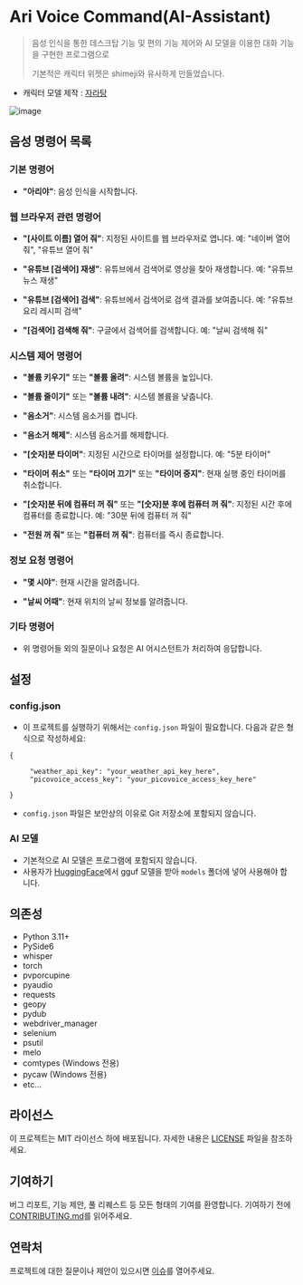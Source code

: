 # Ari Voice Command(AI-Assistant)
> 음성 인식을 통한 데스크탑 기능 및 편의 기능 제어와 AI 모델을 이용한 대화 기능을 구현한 프로그램으로
>
> 기본적은 캐릭터 위젯은 shimeji와 유사하게 만들었습니다.

- 캐릭터 모델 제작 : [자라탕](https://github.com/yongmen20)

![image](https://github.com/user-attachments/assets/fc8de4b7-57ca-4c22-812c-e5dcc7b45cdd)

## 음성 명령어 목록

### 기본 명령어

- **"아리야"**: 음성 인식을 시작합니다.

### 웹 브라우저 관련 명령어

- **"[사이트 이름] 열어 줘"**: 지정된 사이트를 웹 브라우저로 엽니다.
  예: "네이버 열어 줘", "유튜브 열어 줘"

- **"유튜브 [검색어] 재생"**: 유튜브에서 검색어로 영상을 찾아 재생합니다.
  예: "유튜브 뉴스 재생"

- **"유튜브 [검색어] 검색"**: 유튜브에서 검색어로 검색 결과를 보여줍니다.
  예: "유튜브 요리 레시피 검색"

- **"[검색어] 검색해 줘"**: 구글에서 검색어를 검색합니다.
  예: "날씨 검색해 줘"

### 시스템 제어 명령어

- **"볼륨 키우기"** 또는 **"볼륨 올려"**: 시스템 볼륨을 높입니다.

- **"볼륨 줄이기"** 또는 **"볼륨 내려"**: 시스템 볼륨을 낮춥니다.

- **"음소거"**: 시스템 음소거를 켭니다.

- **"음소거 해제"**: 시스템 음소거를 해제합니다.

- **"[숫자]분 타이머"**: 지정된 시간으로 타이머를 설정합니다.
  예: "5분 타이머"

- **"타이머 취소"** 또는 **"타이머 끄기"** 또는 **"타이머 중지"**: 현재 실행 중인 타이머를 취소합니다.

- **"[숫자]분 뒤에 컴퓨터 꺼 줘"** 또는 **"[숫자]분 후에 컴퓨터 꺼 줘"**: 지정된 시간 후에 컴퓨터를 종료합니다.
  예: "30분 뒤에 컴퓨터 꺼 줘"

- **"전원 꺼 줘"** 또는 **"컴퓨터 꺼 줘"**: 컴퓨터를 즉시 종료합니다.

### 정보 요청 명령어

- **"몇 시야"**: 현재 시간을 알려줍니다.

- **"날씨 어때"**: 현재 위치의 날씨 정보를 알려줍니다.

### 기타 명령어

- 위 명령어들 외의 질문이나 요청은 AI 어시스턴트가 처리하여 응답합니다.

## 설정

### config.json
- 이 프로젝트를 실행하기 위해서는 `config.json` 파일이 필요합니다. 다음과 같은 형식으로 작성하세요:
```
{

     "weather_api_key": "your_weather_api_key_here",
     "picovoice_access_key": "your_picovoice_access_key_here"
     
}
```
- `config.json` 파일은 보안상의 이유로 Git 저장소에 포함되지 않습니다.

### AI 모델
- 기본적으로 AI 모델은 프로그램에 포함되지 않습니다.
- 사용자가 [HuggingFace](https://huggingface.co/)에서 gguf 모델을 받아 `models` 폴더에 넣어 사용해야 합니다.


## 의존성
- Python 3.11+
- PySide6
- whisper
- torch
- pvporcupine
- pyaudio
- requests
- geopy
- pydub
- webdriver_manager
- selenium
- psutil
- melo
- comtypes (Windows 전용)
- pycaw (Windows 전용)
- etc...

## 라이선스
이 프로젝트는 MIT 라이선스 하에 배포됩니다. 자세한 내용은 [LICENSE](LICENSE) 파일을 참조하세요.

## 기여하기
버그 리포트, 기능 제안, 풀 리퀘스트 등 모든 형태의 기여를 환영합니다. 기여하기 전에 [CONTRIBUTING.md](CONTRIBUTING.md)를 읽어주세요.

## 연락처
프로젝트에 대한 질문이나 제안이 있으시면 [이슈](https://github.com/your-username/ari-voice-command/issues)를 열어주세요.


